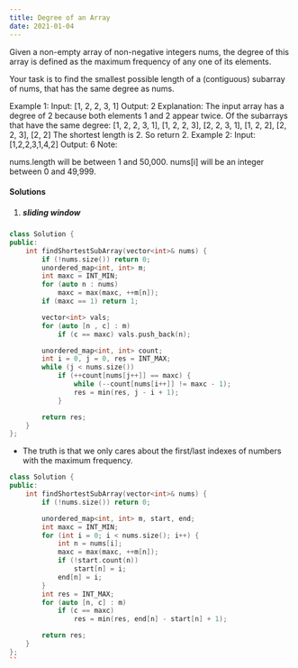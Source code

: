 ```yaml
---
title: Degree of an Array
date: 2021-01-04
---
```

Given a non-empty array of non-negative integers nums, the degree of this array is defined as the maximum frequency of any one of its elements.

Your task is to find the smallest possible length of a (contiguous) subarray of nums, that has the same degree as nums.

Example 1:
Input: [1, 2, 2, 3, 1]
Output: 2
Explanation: 
The input array has a degree of 2 because both elements 1 and 2 appear twice.
Of the subarrays that have the same degree:
[1, 2, 2, 3, 1], [1, 2, 2, 3], [2, 2, 3, 1], [1, 2, 2], [2, 2, 3], [2, 2]
The shortest length is 2. So return 2.
Example 2:
Input: [1,2,2,3,1,4,2]
Output: 6
Note:

nums.length will be between 1 and 50,000.
nums[i] will be an integer between 0 and 49,999.

#### Solutions

1. ##### sliding window

```cpp
class Solution {
public:
    int findShortestSubArray(vector<int>& nums) {
        if (!nums.size()) return 0;
        unordered_map<int, int> m;
        int maxc = INT_MIN;
        for (auto n : nums)
            maxc = max(maxc, ++m[n]);
        if (maxc == 1) return 1;    

        vector<int> vals;
        for (auto [n , c] : m)
            if (c == maxc) vals.push_back(n);

        unordered_map<int, int> count;
        int i = 0, j = 0, res = INT_MAX;
        while (j < nums.size())
            if (++count[nums[j++]] == maxc) {
                while (--count[nums[i++]] != maxc - 1);
                res = min(res, j - i + 1);
            }

        return res;   
    }
};
```

- The truth is that we only cares about the first/last indexes of numbers with the maximum frequency.

```cpp
class Solution {
public:
    int findShortestSubArray(vector<int>& nums) {
        if (!nums.size()) return 0; 

        unordered_map<int, int> m, start, end;
        int maxc = INT_MIN;
        for (int i = 0; i < nums.size(); i++) {
            int n = nums[i];
            maxc = max(maxc, ++m[n]);
            if (!start.count(n))
                start[n] = i;
            end[n] = i;
        }
        int res = INT_MAX;
        for (auto [n, c] : m)
            if (c == maxc)
                res = min(res, end[n] - start[n] + 1);

        return res;
    }
};
``